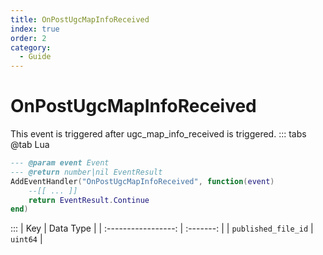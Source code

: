 ```yaml
---
title: OnPostUgcMapInfoReceived
index: true
order: 2
category:
  - Guide
---
```


# OnPostUgcMapInfoReceived
This event is triggered after ugc_map_info_received is triggered.
::: tabs
@tab Lua
```lua
--- @param event Event
--- @return number|nil EventResult
AddEventHandler("OnPostUgcMapInfoReceived", function(event)
    --[[ ... ]]
    return EventResult.Continue
end)
```

:::
|         Key         | Data Type |
| :-----------------: | :-------: |
| `published_file_id` |  `uint64` |
